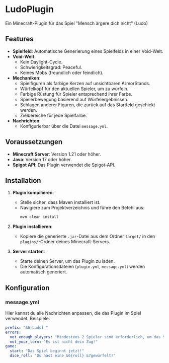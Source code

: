 # LudoPlugin

Ein Minecraft-Plugin für das Spiel "Mensch ärgere dich nicht" (Ludo)

## Features

- **Spielfeld**: Automatische Generierung eines Spielfelds in einer Void-Welt.
- **Void-Welt**:
    - Kein Daylight-Cycle.
    - Schwierigkeitsgrad: Peaceful.
    - Keines Mobs (freundlich oder feindlich).
- **Mechaniken**:
    - Spielfiguren als farbige Kerzen auf unsichtbaren ArmorStands.
    - Würfelkopf für den aktuellen Spieler, um zu würfeln.
    - Farbige Rüstung für Spieler entsprechend ihrer Farbe.
    - Spielerbewegung basierend auf Würfelergebnissen.
    - Schlagen anderer Figuren, die zurück auf das Startfeld geschickt werden.
    - Zielbereiche für jede Spielfarbe.
- **Nachrichten**:
    - Konfigurierbar über die Datei `message.yml`.

## Voraussetzungen

- **Minecraft Server**: Version 1.21 oder höher.
- **Java**: Version 17 oder höher.
- **Spigot API**: Das Plugin verwendet die Spigot-API.

## Installation

1. **Plugin kompilieren**:
    - Stelle sicher, dass Maven installiert ist.
    - Navigiere zum Projektverzeichnis und führe den Befehl aus:
      ```bash
      mvn clean install
      ```

2. **Plugin installieren**:
    - Kopiere die generierte `.jar`-Datei aus dem Ordner `target/` in den `plugins/`-Ordner deines Minecraft-Servers.

3. **Server starten**:
    - Starte deinen Server, um das Plugin zu laden.
    - Die Konfigurationsdateien (`plugin.yml`, `message.yml`) werden automatisch generiert.

## Konfiguration

### **message.yml**

Hier kannst du alle Nachrichten anpassen, die das Plugin im Spiel verwendet. Beispiele:

```yaml
prefix: "&6[Ludo] "
errors:
  not_enough_players: "Mindestens 2 Spieler sind erforderlich, um das Spiel zu starten."
  not_your_turn: "Es ist nicht dein Zug!"
game:
  start: "Das Spiel beginnt jetzt!"
  dice_roll: "Du hast eine &6{roll} &7gewürfelt!"
